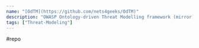 ```yaml
---
name: "[OdTM](https://github.com/nets4geeks/OdTM)"
description: "OWASP Ontology-driven Threat Modelling framework (mirror)"
tags: ["Threat-Modeling"]
---
```

#repo